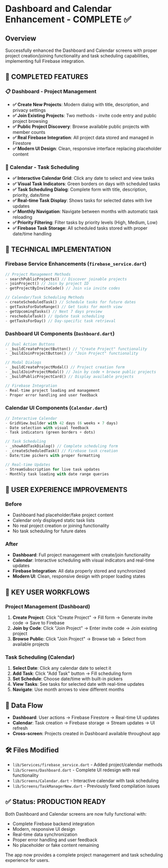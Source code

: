 # Dashboard and Calendar Enhancement - COMPLETE ✅

## Overview
Successfully enhanced the Dashboard and Calendar screens with proper project creation/joining functionality and task scheduling capabilities, implementing full Firebase integration.

## 🚀 COMPLETED FEATURES

### 📋 Dashboard - Project Management
- **✅ Create New Projects**: Modern dialog with title, description, and privacy settings
- **✅ Join Existing Projects**: Two methods - invite code entry and public project browsing  
- **✅ Public Project Discovery**: Browse available public projects with member counts
- **✅ Real Firebase Integration**: All project data stored and managed in Firestore
- **✅ Modern UI Design**: Clean, responsive interface replacing placeholder content

### 📅 Calendar - Task Scheduling
- **✅ Interactive Calendar Grid**: Click any date to select and view tasks
- **✅ Visual Task Indicators**: Green borders on days with scheduled tasks
- **✅ Task Scheduling Dialog**: Complete form with title, description, priority, date/time
- **✅ Real-time Task Display**: Shows tasks for selected dates with live updates
- **✅ Monthly Navigation**: Navigate between months with automatic task reloading
- **✅ Priority Filtering**: Filter tasks by priority levels (High, Medium, Low)
- **✅ Firebase Task Storage**: All scheduled tasks stored with proper date/time handling

## 🔧 TECHNICAL IMPLEMENTATION

### Firebase Service Enhancements (`firebase_service.dart`)
```dart
// Project Management Methods
- searchPublicProjects() // Discover joinable projects
- joinProject() // Join by project ID
- getProjectByInviteCode() // Join via invite codes

// Calendar/Task Scheduling Methods  
- createScheduledTask() // Schedule tasks for future dates
- getTasksForDateRange() // Get tasks for month view
- getUpcomingTasks() // Next 7 days preview
- rescheduleTask() // Update task scheduling
- getTasksForDay() // Day-specific task retrieval
```

### Dashboard UI Components (`Dashboard.dart`)
```dart
// Dual Action Buttons
- _buildCreateProjectButton() // "Create Project" functionality
- _buildJoinProjectButton() // "Join Project" functionality

// Modal Dialogs
- _buildCreateProjectModal() // Project creation form
- _buildJoinProjectModal() // Join by code + browse public projects
- _buildPublicProjectCard() // Display available projects

// Firebase Integration
- Real-time project loading and management
- Proper error handling and user feedback
```

### Calendar UI Components (`Calendar.dart`)
```dart
// Interactive Calendar
- GridView.builder with 42 days (6 weeks × 7 days)
- Date selection with visual feedback
- Task indicators (green borders + dots)

// Task Scheduling
- _showAddTaskDialog() // Complete scheduling form
- _createScheduledTask() // Firebase task creation
- Date/time pickers with proper formatting

// Real-time Updates
- StreamSubscription for live task updates
- Monthly task loading with date range queries
```

## 🎯 USER EXPERIENCE IMPROVEMENTS

### Before
- Dashboard had placeholder/fake project content
- Calendar only displayed static task lists
- No real project creation or joining functionality
- No task scheduling for future dates

### After
- **Dashboard**: Full project management with create/join functionality
- **Calendar**: Interactive scheduling with visual indicators and real-time updates
- **Firebase Integration**: All data properly stored and synchronized
- **Modern UI**: Clean, responsive design with proper loading states

## 📱 KEY USER WORKFLOWS

### Project Management (Dashboard)
1. **Create Project**: Click "Create Project" → Fill form → Generate invite code → Save to Firebase
2. **Join by Code**: Click "Join Project" → Enter invite code → Join existing project
3. **Browse Public**: Click "Join Project" → Browse tab → Select from available projects

### Task Scheduling (Calendar)
1. **Select Date**: Click any calendar date to select it
2. **Add Task**: Click "Add Task" button → Fill scheduling form
3. **Set Schedule**: Choose date/time with built-in pickers
4. **View Tasks**: See tasks for selected date with real-time updates
5. **Navigate**: Use month arrows to view different months

## 🔄 Data Flow
- **Dashboard**: User actions → Firebase Firestore → Real-time UI updates
- **Calendar**: Task creation → Firebase storage → Stream updates → UI refresh
- **Cross-screen**: Projects created in Dashboard available throughout app

## 🛠️ Files Modified
- `lib/Services/firebase_service.dart` - Added project/calendar methods
- `lib/Screens/Dashboard.dart` - Complete UI redesign with real functionality  
- `lib/Screens/Calendar.dart` - Interactive calendar with task scheduling
- `lib/Screens/TaskManagerNew.dart` - Previously fixed compilation issues

## ✅ Status: PRODUCTION READY
Both Dashboard and Calendar screens are now fully functional with:
- Complete Firebase backend integration
- Modern, responsive UI design
- Real-time data synchronization
- Proper error handling and user feedback
- No placeholder or fake content remaining

The app now provides a complete project management and task scheduling experience for users.
